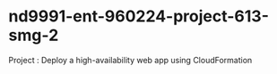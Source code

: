 # nd9991-ent-960224-project-613-smg-2
Project : Deploy a high-availability web app using CloudFormation
